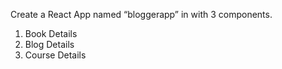 Create a React App named “bloggerapp” in with 3 components.

1.	Book Details
2.	Blog Details
3.	Course Details
